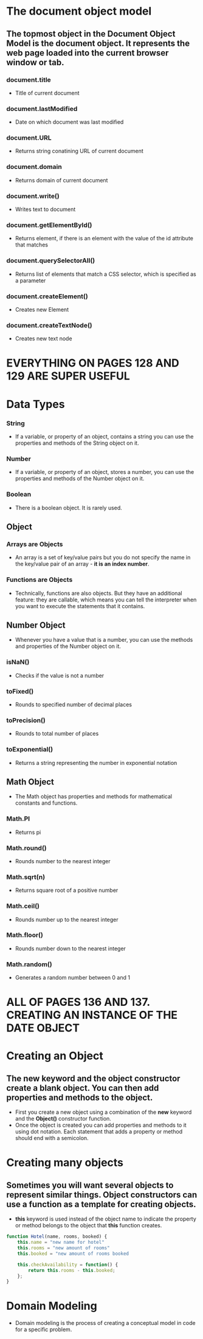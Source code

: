 # The document object model
## The topmost object in the Document Object Model is the document object.  It represents the web page loaded into the current browser window or tab.
### document.title
* Title of current document
### document.lastModified
* Date on which document was last modified
### document.URL
* Returns string conatining URL of current document
### document.domain
* Returns domain of current document
### document.write()
* Writes text to document
### document.getElementById()
* Returns element, if there is an element with the value of the id attribute that matches
### document.querySelectorAll()
* Returns list of elements that match a CSS selector, which is specified as a parameter
### document.createElement()
* Creates new Element
### document.createTextNode()
* Creates new text node
# EVERYTHING ON PAGES 128 AND 129 ARE SUPER USEFUL

# Data Types
### String
* If a variable, or property of an object, contains a string you can use the properties and methods of the String object on it.
### Number
* If a variable, or property of an object, stores a number, you can use the properties and methods of the Number object on it.
### Boolean
* There is a boolean object. It is rarely used.

## Object

### Arrays are Objects
* An array is a set of key/value pairs but you do not specify the name in the key/value pair of an array - **it is an index number**.

### Functions are Objects
* Technically, functions are also objects.  But they have an additional feature: they are callable, which means you can tell the interpreter when you want to execute the statements that it contains.

## Number Object
* Whenever you have a value that is a number, you can use the methods and properties of the Number object on it.

### isNaN()
* Checks if the value is not a number
### toFixed()
* Rounds to specified number of decimal places
### toPrecision()
* Rounds to total number of places
### toExponential()
* Returns a string representing the number in exponential notation

## Math Object
* The Math object has properties and methods for mathematical constants and functions.

### Math.PI
* Returns pi
### Math.round()
* Rounds number to the nearest integer
### Math.sqrt(n)
* Returns square root of a positive number
### Math.ceil()
* Rounds number up to the nearest integer
### Math.floor()
* Rounds number down to the nearest integer
### Math.random()
* Generates a random number between 0 and 1

# ALL OF PAGES 136 AND 137. CREATING AN INSTANCE OF THE DATE OBJECT

# Creating an Object
## The **new** keyword and the object constructor create a blank object.  You can then add properties and methods to the object.
* First you create a new object using a combination of the **new** keyword and the **Object()** constructor function.
* Once the object is created you can add properties and methods to it using dot notation.  Each statement that adds a property or method should end with a semicolon.
# Creating many objects
## Sometimes you will want several objects to represent similar things.  Object constructors can use a function as a **template** for creating objects.
* **this** keyword is used instead of the object name to indicate the property or method belongs to the object that **this** function creates.
```js
function Hotel(name, rooms, booked) {
    this.name = "new name for hotel"
    this.rooms = "new amount of rooms"
    this.booked = "new amount of rooms booked

    this.checkAvailability = function() {
        return this.rooms - this.booked;
    };
}
```

# Domain Modeling
* Domain modeling is the process of creating a conceptual model in code for a specific problem.